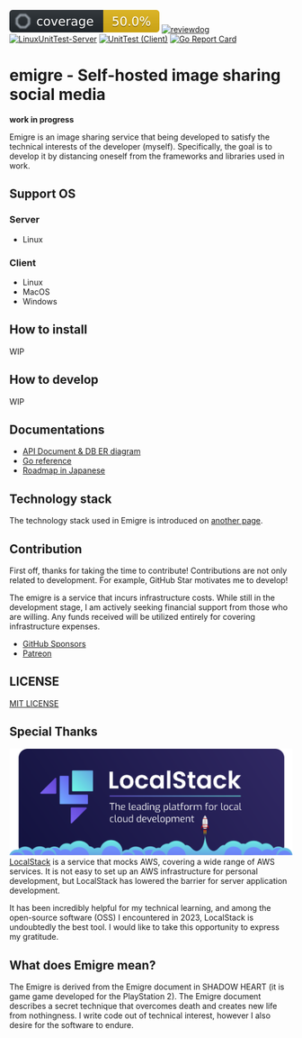![Coverage (Server)](https://raw.githubusercontent.com/nao1215/octocovs-central-repo/main/badges/nao1215/emigre/coverage.svg)
[![reviewdog](https://github.com/nao1215/emigre/actions/workflows/reviewdog.yml/badge.svg)](https://github.com/nao1215/emigre/actions/workflows/reviewdog.yml)
[![LinuxUnitTest-Server](https://github.com/nao1215/emigre/actions/workflows/linux-test-server.yml/badge.svg)](https://github.com/nao1215/emigre/actions/workflows/linux-test-server.yml)
[![UnitTest (Client)](https://github.com/nao1215/emigre/actions/workflows/unit-test-client.yml/badge.svg)](https://github.com/nao1215/emigre/actions/workflows/unit-test-client.yml)
[![Go Report Card](https://goreportcard.com/badge/github.com/nao1215/emigre)](https://goreportcard.com/report/github.com/nao1215/emigre)

# emigre - Self-hosted image sharing social media
**work in progress**  
  
Emigre is an image sharing service that being developed to satisfy the technical interests of the developer (myself). Specifically, the goal is to develop it by distancing oneself from the frameworks and libraries used in work.

## Support OS
### Server
- Linux

### Client 
- Linux
- MacOS
- Windows
  
## How to install
WIP

## How to develop
WIP

## Documentations
- [API Document & DB ER diagram](https://nao1215.github.io/emigre/index.html)
- [Go reference](https://pkg.go.dev/github.com/nao1215/emigre/server)
- [Roadmap in Japanese](docs/ja/roadmap.md)

## Technology stack
The technology stack used in Emigre is introduced on [another page](./docs/technology_stack.md).


## Contribution
First off, thanks for taking the time to contribute! Contributions are not only related to development. For example, GitHub Star motivates me to develop! 
  
The emigre is a service that incurs infrastructure costs. While still in the development stage, I am actively seeking financial support from those who are willing. Any funds received will be utilized entirely for covering infrastructure expenses.
- [GitHub Sponsors](https://github.com/sponsors/nao1215)
- [Patreon](https://www.patreon.com/emigre680)

## LICENSE
[MIT LICENSE](./LICENSE)

## Special Thanks
![localstack](./docs/images/localstack-readme-banner.svg)
[LocalStack](https://localstack.cloud/) is a service that mocks AWS, covering a wide range of AWS services. It is not easy to set up an AWS infrastructure for personal development, but LocalStack has lowered the barrier for server application development.   

It has been incredibly helpful for my technical learning, and among the open-source software (OSS) I encountered in 2023, LocalStack is undoubtedly the best tool. I would like to take this opportunity to express my gratitude.

## What does Emigre mean?
The Emigre is derived from the Emigre document in SHADOW HEART (it is game game developed for the PlayStation 2). The Emigre document describes a secret technique that overcomes death and creates new life from nothingness. I write code out of technical interest, however I also desire for the software to endure.